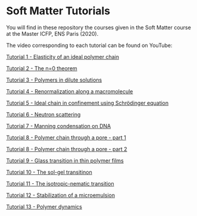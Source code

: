 # Soft Matter Tutorials

You will find in these repository the courses given in the Soft Matter course at the Master ICFP, ENS Paris (2020). 

The video corresponding to each tutorial can be found on YouTube:

[Tutorial 1 - Elasticity of an ideal polymer chain](https://www.youtube.com/watch?v=269RwVjQtSE)

[Tutorial 2 - The n=0 theorem](https://www.youtube.com/watch?v=2b6FJXihCq8)

[Tutorial 3 - Polymers in dilute solutions](https://www.youtube.com/watch?v=JiNN9v_C9aQ)

[Tutorial 4 - Renormalization along a macromolecule](https://www.youtube.com/watch?v=iUxVCvd0GfE)

[Tutorial 5 - Ideal chain in confinement using Schrödinger equation](https://www.youtube.com/watch?v=VVuDDvesoC8)

[Tutorial 6 - Neutron scattering](https://www.youtube.com/watch?v=7ofJrLcY0S4)

[Tutorial 7 - Manning condensation on DNA](https://www.youtube.com/watch?v=c0YaVjPhsYI)

[Tutorial 8 - Polymer chain through a pore - part 1](https://www.youtube.com/watch?v=pPij2EHqGX4)

[Tutorial 8 - Polymer chain through a pore - part 2](https://www.youtube.com/watch?v=n5b_cg9KOL0)

[Tutorial 9 - Glass transition in thin polymer films](https://www.youtube.com/watch?v=CfStazAoxD4)

[Tutorial 10 - The sol-gel transitinon](https://www.youtube.com/watch?v=Ayf3Sq4uQpI)

[Tutorial 11 - The isotropic-nematic transition](https://www.youtube.com/watch?v=jOqhjWW12YY)

[Tutorial 12 - Stabilization of a microemulsion](https://www.youtube.com/watch?v=bnZNTDu3YOo)

[Tutorial 13 - Polymer dynamics](https://www.youtube.com/watch?v=bXKDM65h_FU)
